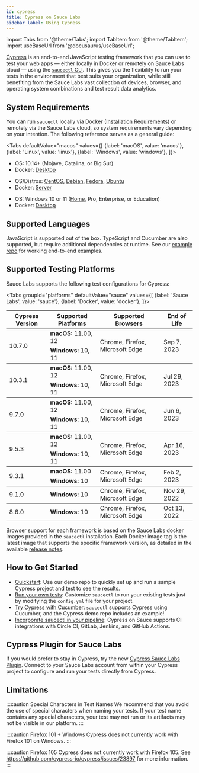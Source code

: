 ```yaml
---
id: cypress
title: Cypress on Sauce Labs
sidebar_label: Using Cypress
---
```


import Tabs from '@theme/Tabs';
import TabItem from '@theme/TabItem';
import useBaseUrl from '@docusaurus/useBaseUrl';

[Cypress](https://docs.cypress.io/guides/overview/why-cypress.html) is an end-to-end JavaScript testing framework that you can use to test your web apps &#8212; either locally in Docker or remotely on Sauce Labs cloud &#8212; using the [`saucectl` CLI](/dev/cli/saucectl). This gives you the flexibility to run your tests in the environment that best suits your organization, while still benefiting from the Sauce Labs vast collection of devices, browser, and operating system combinations and test result data analytics.

## System Requirements

You can run `saucectl` locally via Docker ([Installation Requirements](https://docs.docker.com/engine/install/#supported-platforms)) or remotely via the Sauce Labs cloud, so system requirements vary depending on your intention. The following reference serves as a general guide:

<Tabs
  defaultValue="macos"
  values={[
    {label: 'macOS', value: 'macos'},
    {label: 'Linux', value: 'linux'},
    {label: 'Windows', value: 'windows'},
  ]}>

<TabItem value="macos">

* OS: 10.14+ (Mojave, Catalina, or Big Sur)
* Docker: [Desktop](https://docs.docker.com/docker-for-mac/install/)

</TabItem>
<TabItem value="linux">

* OS/Distros: [CentOS](https://docs.docker.com/engine/install/centos/), [Debian](https://docs.docker.com/engine/install/debian/), [Fedora](https://docs.docker.com/engine/install/fedora/), [Ubuntu](https://docs.docker.com/engine/install/ubuntu/)
* Docker: [Server](https://docs.docker.com/engine/install/#server)

</TabItem>
<TabItem value="windows">

* OS: Windows 10 or 11 ([Home](https://docs.docker.com/docker-for-windows/install-windows-home/), Pro, Enterprise, or Education)
* Docker: [Desktop](https://docs.docker.com/docker-for-windows/install/)

</TabItem>
</Tabs>

## Supported Languages

JavaScript is supported out of the box. TypeScript and Cucumber are also supported, but require additional dependencies at runtime.  See our [example repo](https://github.com/saucelabs/saucectl-cypress-example/tree/main/v1/examples) for working end-to-end examples.

## Supported Testing Platforms

 Sauce Labs supports the following test configurations for Cypress:

 <Tabs
   groupId="platforms"
   defaultValue="sauce"
   values={[
     {label: 'Sauce Labs', value: 'sauce'},
     {label: 'Docker', value: 'docker'},
   ]}>

 <TabItem value="sauce">
  <table id="table-fw">
    <tr>
      <th>Cypress Version</th>
      <th>Supported Platforms</th>
      <th>Supported Browsers</th>
      <th>End of Life</th>
    </tr>
    <tbody>
      <tr>
        <td rowspan='2'>10.7.0</td>
        <td><b>macOS:</b> 11.00, 12</td>
        <td rowspan='2'>Chrome, Firefox, Microsoft Edge</td>
        <td rowspan='2'>Sep 7, 2023</td>
      </tr>
      <tr>
        <td><b>Windows:</b> 10, 11</td>
      </tr>
    </tbody>
    <tbody>
    <tr>
      <td rowspan='2'>10.3.1</td>
      <td><b>macOS:</b> 11.00, 12</td>
      <td rowspan='2'>Chrome, Firefox, Microsoft Edge</td>
      <td rowspan='2'>Jul 29, 2023</td>
    </tr>
    <tr>
      <td><b>Windows:</b> 10, 11</td>
    </tr>
    </tbody>
    <tbody>
    <tr>
      <td rowspan='2'>9.7.0</td>
      <td><b>macOS:</b> 11.00, 12</td>
      <td rowspan='2'>Chrome, Firefox, Microsoft Edge</td>
      <td rowspan='2'>Jun 6, 2023</td>
    </tr>
    <tr>
      <td><b>Windows:</b> 10, 11</td>
    </tr>
    </tbody>
    <tbody>
    <tr>
      <td rowspan='2'>9.5.3</td>
      <td><b>macOS:</b> 11.00, 12</td>
      <td rowspan='2'>Chrome, Firefox, Microsoft Edge</td>
      <td rowspan='2'>Apr 16, 2023</td>
    </tr>
    <tr>
      <td><b>Windows:</b> 10, 11</td>
    </tr>
    </tbody>
    <tbody>
    <tr>
      <td rowspan='2'>9.3.1</td>
      <td><b>macOS:</b> 11.00</td>
      <td rowspan='2'>Chrome, Firefox, Microsoft Edge</td>
      <td rowspan='2'>Feb 2, 2023</td>
    </tr>
    <tr>
      <td><b>Windows:</b> 10</td>
    </tr>
    </tbody>
    <tbody>
    <tr>
      <td rowspan='1'>9.1.0</td>
      <td><b>Windows:</b> 10</td>
      <td>Chrome, Firefox, Microsoft Edge</td>
      <td rowspan='2'>Nov 29, 2022</td>
    </tr>
    </tbody>
    <tbody>
    <tr>
      <td rowspan='1'>8.6.0</td>
      <td><b>Windows:</b> 10</td>
      <td>Chrome, Firefox, Microsoft Edge</td>
      <td rowspan='2'>Oct 13, 2022</td>
    </tr>
    </tbody>
  </table>
 </TabItem>
 <TabItem value="docker">

Browser support for each framework is based on the Sauce Labs docker images provided in the `saucectl` installation. Each Docker image tag is the latest image that supports the specific framework version, as detailed in the available [release notes](https://github.com/saucelabs/sauce-cypress-runner/releases).

</TabItem>
</Tabs>



## How to Get Started

* [Quickstart](/web-apps/automated-testing/cypress/quickstart): Use our demo repo to quickly set up and run a sample Cypress project and test to see the results.
* [Run your own tests](/web-apps/automated-testing/cypress/yaml): Customize `saucectl` to run your existing tests just by modifying the `config.yml` file for your project.
* [Try Cypress with Cucumber](https://github.com/saucelabs/saucectl-cypress-example/tree/master/examples/cucumber):
`saucectl` supports Cypress using Cucumber, and the Cypress demo repo includes an example!
* [Incorporate saucectl in your pipeline](/dev/cli/saucectl/usage/use-cases/#integrating-saucectl-in-your-ci-pipeline): Cypress on Sauce supports CI integrations with Circle CI, GitLab, Jenkins, and GitHub Actions.


## Cypress Plugin for Sauce Labs

If you would prefer to stay in Cypress, try the new [Cypress Sauce Labs Plugin](https://github.com/saucelabs/sauce-cypress-plugin). Connect to your Sauce Labs account from within your Cypress project to configure and run your tests directly from Cypress.

## Limitations

:::caution Special Characters in Test Names
We recommend that you avoid the use of special characters when naming your tests. If your test name contains any special characters, your test may not run or its artifacts may not be visible in our platform.
:::

:::caution Firefox 101 + Windows
Cypress does not currently work with Firefox 101 on Windows.
:::

:::caution Firefox 105
Cypress does not currently work with Firefox 105.
See https://github.com/cypress-io/cypress/issues/23897 for more information.
:::
